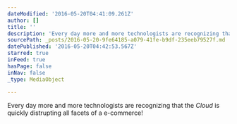 ```yaml
---
dateModified: '2016-05-20T04:41:09.261Z'
author: []
title: ''
description: 'Every day more and more technologists are recognizing that the Cloud is quickly distrupting all facets of a e-commerce!'
sourcePath: _posts/2016-05-20-9fe64185-a079-41fe-b9df-235eeb79527f.md
datePublished: '2016-05-20T04:42:53.567Z'
starred: true
inFeed: true
hasPage: false
inNav: false
_type: MediaObject

---
```

Every day more and more technologists are recognizing that the _Cloud_ is quickly distrupting all facets of a e-commerce!